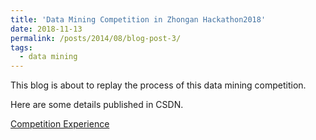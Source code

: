 ```yaml
---
title: 'Data Mining Competition in Zhongan Hackathon2018'
date: 2018-11-13
permalink: /posts/2014/08/blog-post-3/
tags:
  - data mining
---
```


This blog is about to replay the process of this data mining competition.

Here are some details published in CSDN.

[Competition Experience](https://blog.csdn.net/weixin_41764426/article/details/84034582)